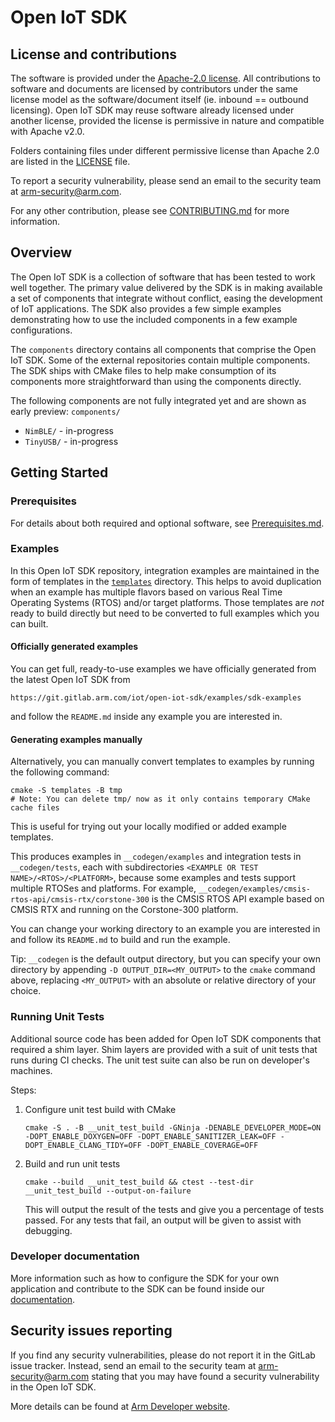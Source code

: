 # Open IoT SDK

## License and contributions

The software is provided under the [Apache-2.0 license](LICENSE-apache-2.0.txt). All contributions to software and documents are licensed by contributors under the same license model as the software/document itself (ie. inbound == outbound licensing). Open IoT SDK may reuse software already licensed under another license, provided the license is permissive in nature and compatible with Apache v2.0.

Folders containing files under different permissive license than Apache 2.0 are listed in the [LICENSE](LICENSE.md) file.

To report a security vulnerability, please send an email to the security team at arm-security@arm.com.

For any other contribution, please see [CONTRIBUTING.md](CONTRIBUTING.md) for more information.

## Overview

The Open IoT SDK is a collection of software that has been tested to work well
together. The primary value delivered by the SDK is in making available a set
of components that integrate without conflict, easing the development of IoT
applications. The SDK also provides a few simple examples demonstrating how to
use the included components in a few example configurations.

The `components` directory contains all components that comprise the Open IoT
SDK. Some of the external repositories contain multiple components. The SDK
ships with CMake files to help make consumption of its components more
straightforward than using the components directly.

The following components are not fully integrated yet and are shown as early preview:
`components/`
- `NimBLE/` - in-progress
- `TinyUSB/` - in-progress

## Getting Started

### Prerequisites

For details about both required and optional software, see [Prerequisites.md](./docs/Prerequisites.md).

### Examples

In this Open IoT SDK repository, integration examples are maintained in the form of templates in the
[`templates`](./templates) directory. This helps to avoid duplication when an example has multiple flavors based on
various Real Time Operating Systems (RTOS) and/or target platforms. Those templates are *not* ready to build directly
but need to be converted to full examples which you can built.

#### Officially generated examples

You can get full, ready-to-use examples we have officially generated from the latest Open IoT SDK from

    https://git.gitlab.arm.com/iot/open-iot-sdk/examples/sdk-examples

and follow the `README.md` inside any example you are interested in.

#### Generating examples manually

Alternatively, you can manually convert templates to examples by running the following command:

```
cmake -S templates -B tmp
# Note: You can delete tmp/ now as it only contains temporary CMake cache files
```

This is useful for trying out your locally modified or added example templates.

This produces examples in `__codegen/examples` and integration tests in `__codegen/tests`, each with subdirectories
`<EXAMPLE OR TEST NAME>/<RTOS>/<PLATFORM>`, because some examples and tests support multiple RTOSes and platforms. For
example, `__codegen/examples/cmsis-rtos-api/cmsis-rtx/corstone-300` is the CMSIS RTOS API example based on CMSIS RTX and
running on the Corstone-300 platform.

You can change your working directory to an example you are interested in and follow its `README.md` to build and run
the example.

Tip: `__codegen` is the default output directory, but you can specify your own directory by appending
`-D OUTPUT_DIR=<MY_OUTPUT>` to the `cmake` command above, replacing `<MY_OUTPUT>` with an absolute or relative directory
of your choice.

### Running Unit Tests
Additional source code has been added for Open IoT SDK components that required a shim layer. Shim layers are provided with a suit of unit tests that runs during CI checks. The unit test suite can also be run on developer's machines.

Steps:
1. Configure unit test build with CMake

    ```
    cmake -S . -B __unit_test_build -GNinja -DENABLE_DEVELOPER_MODE=ON -DOPT_ENABLE_DOXYGEN=OFF -DOPT_ENABLE_SANITIZER_LEAK=OFF -DOPT_ENABLE_CLANG_TIDY=OFF -DOPT_ENABLE_COVERAGE=OFF
    ```

1. Build and run unit tests
    ```
    cmake --build __unit_test_build && ctest --test-dir __unit_test_build --output-on-failure
    ```
    This will output the result of the tests and give you a percentage of tests passed. For any tests that fail, an output will be given to assist with debugging.

### Developer documentation

More information such as how to configure the SDK for your own application and contribute to the SDK can be found inside
our [documentation](./docs/README.md).

## Security issues reporting

If you find any security vulnerabilities, please do not report it in the GitLab issue tracker. Instead, send an email to the security team at arm-security@arm.com stating that you may have found a security vulnerability in the Open IoT SDK.

More details can be found at [Arm Developer website](https://developer.arm.com/support/arm-security-updates/report-security-vulnerabilities).
